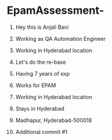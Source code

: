 # EpamAssessment-

1. Hey this is Anjali Bani

2. Working as QA Automation Engineer

3. Working in Hyderabad location

8. Let's do the re-base

3. Having 7 years of exp

4. Works for EPAM

5. Working in Hyderabad location

6. Stays in Hyderabad

7. Madhapur, Hyderabad-500018

8. Additional commit #1

